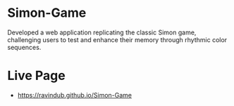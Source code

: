 # Simon-Game
Developed a web application replicating the classic Simon game, challenging users to test and enhance their memory through rhythmic color sequences.

# Live Page
- https://ravindub.github.io/Simon-Game
